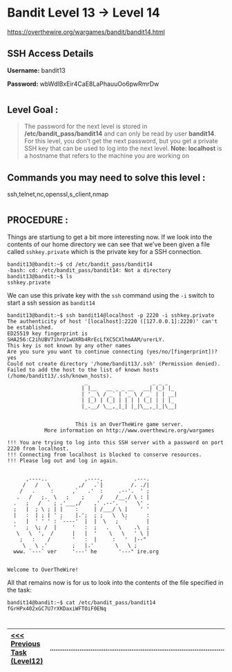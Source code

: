 # Bandit Level 13 -> Level 14 #

https://overthewire.org/wargames/bandit/bandit14.html

## SSH Access Details ##
**Username:**  bandit13

**Password:**  wbWdlBxEir4CaE8LaPhauuOo6pwRmrDw
#

## Level Goal : ##
>The password for the next level is stored in **/etc/bandit_pass/bandit14** and can only be read by user **bandit14**. For this level, you don’t get the next password, but you get a private SSH key that can be used to log into the next level. **Note: localhost** is a hostname that refers to the machine you are working on


## Commands you may need to solve this level : ##
ssh,telnet,nc,openssl,s_client,nmap

#  
## PROCEDURE : ##

Things are startiung to get a bit more interesting now.  If we look into the contents of our home directory we can see that we've been given a file called `sshkey.private` which is the private key for a SSH connection.

```console
bandit13@bandit:~$ cd /etc/bandit_pass/bandit14
-bash: cd: /etc/bandit_pass/bandit14: Not a directory
bandit13@bandit:~$ ls
sshkey.private
```

We can use this private key with the `ssh` command using the `-i` switch to start a ssh session as `bandit14`

```console
bandit13@bandit:~$ ssh bandit14@localhost -p 2220 -i sshkey.private
The authenticity of host '[localhost]:2220 ([127.0.0.1]:2220)' can't be established.
ED25519 key fingerprint is SHA256:C2ihUBV7ihnV1wUXRb4RrEcLfXC5CXlhmAAM/urerLY.
This key is not known by any other names
Are you sure you want to continue connecting (yes/no/[fingerprint])? yes
Could not create directory '/home/bandit13/.ssh' (Permission denied).
Failed to add the host to the list of known hosts (/home/bandit13/.ssh/known_hosts).
                         _                     _ _ _
                        | |__   __ _ _ __   __| (_) |_
                        | '_ \ / _` | '_ \ / _` | | __|
                        | |_) | (_| | | | | (_| | | |_
                        |_.__/ \__,_|_| |_|\__,_|_|\__|


                      This is an OverTheWire game server.
            More information on http://www.overthewire.org/wargames

!!! You are trying to log into this SSH server with a password on port 2220 from localhost.
!!! Connecting from localhost is blocked to conserve resources.
!!! Please log out and log in again.


      ,----..            ,----,          .---.
     /   /   \         ,/   .`|         /. ./|
    /   .     :      ,`   .'  :     .--'.  ' ;
   .   /   ;.  \   ;    ;     /    /__./ \ : |
  .   ;   /  ` ; .'___,/    ,' .--'.  '   \' .
  ;   |  ; \ ; | |    :     | /___/ \ |    ' '
  |   :  | ; | ' ;    |.';  ; ;   \  \;      :
  .   |  ' ' ' : `----'  |  |  \   ;  `      |
  '   ;  \; /  |     '   :  ;   .   \    .\  ;
   \   \  ',  /      |   |  '    \   \   ' \ |
    ;   :    /       '   :  |     :   '  |--"
     \   \ .'        ;   |.'       \   \ ;
  www. `---` ver     '---' he       '---" ire.org


Welcome to OverTheWire!
```


All that remains now is for us to look into the contents of the file specified in the task:

```console
bandit14@bandit:~$ cat /etc/bandit_pass/bandit14
fGrHPx402xGC7U7rXKDaxiWFTOiF0ENq
```

#
[<<< Previous Task (Level12) ](Level12%20->%20Level13.md)|......................................................................................................| [Next Task (Level14) >>>](Level14%20->%20Level15.md)|
:-|--|-:
